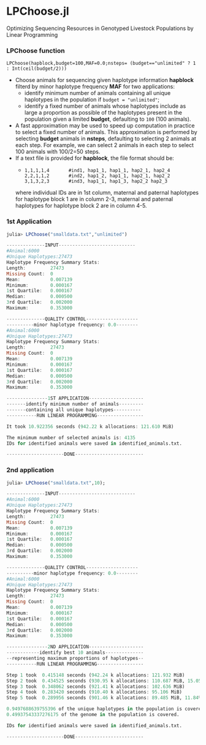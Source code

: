 # LPChoose.jl
Optimizing Sequencing Resources in Genotyped Livestock Populations by Linear Programming

### LPChoose function

    LPChoose(hapblock,budget=100,MAF=0.0;nsteps= (budget=="unlimited" ? 1 : Int(ceil(budget/2)))

* Choose animals for sequencing given haplotype information **hapblock** filterd by minor haplotype frequency **MAF** for two applications:
    * identify minimum number of animals containing all unique haplotypes in the population if `budget = "unlimited"`;
    * identify a fixed number of animals whose haplotypes include as large a proportion as possible of the haplotypes
      present in the population given a limited **budget**, defaulting to `100` (100 animals).
* A fast approximation may be used to speed up computation in practice to select a fixed number of animals. This approximation
  is performed by selecting **budget** animals in **nsteps**, defaulting to selecting 2 animals at each step. For example,
  we can select 2 animals in each step to select 100 animals with 100/2=50 steps.
* If a text file is provided for **hapblock**, the file format should be:
    * ```
      1,1,1,1,4       #ind1, hap1_1, hap1_1, hap2_1, hap2_4
      2,2,1,1,2       #ind2, hap1_2, hap1_1, hap2_1, hap2_2
      3,1,3,2,3       #ind3, hap1_1, hap1_3, hap2_2 hap2_3
      ```
    where individual IDs are in 1st column, maternal and paternal haplotypes for haplotype block 1 are in column 2-3,
    maternal and paternal haplotypes for haplotype block 2 are in column 4-5.

### 1st Application
```julia
julia> LPChoose("smalldata.txt","unlimited")

--------------INPUT----------------------------
#Animal:6000
#Unique Haplotypes:27473
Haplotype Frequency Summary Stats:
Length:         27473
Missing Count:  0
Mean:           0.007139
Minimum:        0.000167
1st Quartile:   0.000167
Median:         0.000500
3rd Quartile:   0.002000
Maximum:        0.353000

--------------QUALITY CONTROL-------------------
----------minor haplotype frequency: 0.0--------
#Animal:6000
#Unique Haplotypes:27473
Haplotype Frequency Summary Stats:
Length:         27473
Missing Count:  0
Mean:           0.007139
Minimum:        0.000167
1st Quartile:   0.000167
Median:         0.000500
3rd Quartile:   0.002000
Maximum:        0.353000

---------------1ST APPLICATION--------------------
-------identify minimum number of animals---------
-------containing all unique haplotypes----------
-----------RUN LINEAR PROGRAMMING-----------------

It took 10.922356 seconds (942.22 k allocations: 121.610 MiB)

The minimum number of selected animals is: 4135
IDs for identified animals were saved in identified_animals.txt.

---------------------DONE-------------------------

```

### 2nd application
```julia
julia> LPChoose("smalldata.txt",10);

--------------INPUT----------------------------
#Animal:6000
#Unique Haplotypes:27473
Haplotype Frequency Summary Stats:
Length:         27473
Missing Count:  0
Mean:           0.007139
Minimum:        0.000167
1st Quartile:   0.000167
Median:         0.000500
3rd Quartile:   0.002000
Maximum:        0.353000

--------------QUALITY CONTROL-------------------
----------minor haplotype frequency: 0.0--------
#Animal:6000
#Unique Haplotypes:27473
Haplotype Frequency Summary Stats:
Length:         27473
Missing Count:  0
Mean:           0.007139
Minimum:        0.000167
1st Quartile:   0.000167
Median:         0.000500
3rd Quartile:   0.002000
Maximum:        0.353000

---------------2ND APPLICATION--------------------
------------identify best 10 animals--------------
--representing maximum proportions of haplotypes--
-----------RUN LINEAR PROGRAMMING-----------------

Step 1 took  0.415148 seconds (942.24 k allocations: 121.932 MiB)
Step 2 took  0.434525 seconds (930.95 k allocations: 110.687 MiB, 15.05% gc time)
Step 3 took  0.348062 seconds (921.41 k allocations: 102.636 MiB)
Step 4 took  0.283420 seconds (910.40 k allocations: 95.106 MiB)
Step 5 took  0.289956 seconds (901.46 k allocations: 89.485 MiB, 11.84% gc time)

0.9497688639755396 of the unique haplotypes in the population is covered.
0.49937543337276175 of the genome in the population is covered.

IDs for identified animals were saved in identified_animals.txt.

---------------------DONE-------------------------

```
